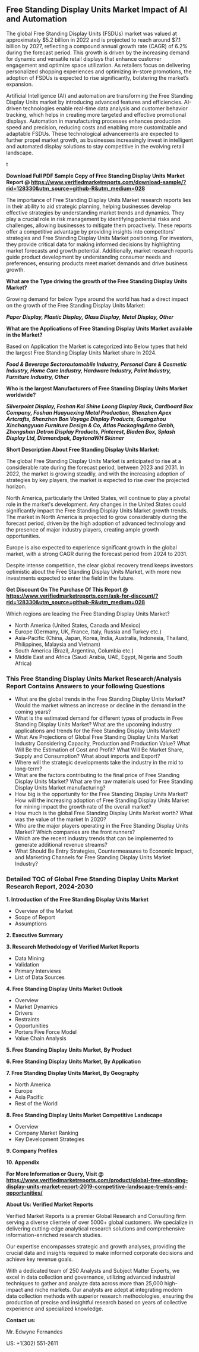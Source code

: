 <h2>Free Standing Display Units Market Impact of AI and Automation</h2><p>The global Free Standing Display Units (FSDUs) market was valued at approximately $5.2 billion in 2022 and is projected to reach around $7.1 billion by 2027, reflecting a compound annual growth rate (CAGR) of 6.2% during the forecast period. This growth is driven by the increasing demand for dynamic and versatile retail displays that enhance customer engagement and optimize space utilization. As retailers focus on delivering personalized shopping experiences and optimizing in-store promotions, the adoption of FSDUs is expected to rise significantly, bolstering the market’s expansion.</p><p>Artificial Intelligence (AI) and automation are transforming the Free Standing Display Units market by introducing advanced features and efficiencies. AI-driven technologies enable real-time data analysis and customer behavior tracking, which helps in creating more targeted and effective promotional displays. Automation in manufacturing processes enhances production speed and precision, reducing costs and enabling more customizable and adaptable FSDUs. These technological advancements are expected to further propel market growth, as businesses increasingly invest in intelligent and automated display solutions to stay competitive in the evolving retail landscape.</p>t</p><p id="" class=""><strong>Download Full PDF Sample Copy of Free Standing Display Units Market Report @ <a href="https://www.verifiedmarketreports.com/download-sample/?rid=128330&utm_source=github-R&utm_medium=028" target="_blank">https://www.verifiedmarketreports.com/download-sample/?rid=128330&utm_source=github-R&utm_medium=028</a></strong></p><p>The importance of&nbsp;Free Standing Display Units Market research reports lies in their ability to aid strategic planning, helping businesses develop effective strategies by understanding market trends and dynamics. They play a crucial role in risk management by identifying potential risks and challenges, allowing businesses to mitigate them proactively. These reports offer a competitive advantage by providing insights into competitors' strategies and Free Standing Display Units Market positioning. For investors, they provide critical data for making informed decisions by highlighting market forecasts and growth potential. Additionally, market research reports guide product development by understanding consumer needs and preferences, ensuring products meet market demands and drive business growth.</p><p><strong>What are the&nbsp;Type driving the growth of the Free Standing Display Units Market?</strong></p><p id="" class="">Growing demand for below Type around the world has had a direct impact on the growth of the Free Standing Display Units Market:</p><em><strong>Paper Display, Plastic Display, Glass Display, Metal Display, Other</strong></em></p><strong>What are the&nbsp;Applications&nbsp;of Free Standing Display Units Market available in the Market?</strong></p><p id="" class="">Based on Application the Market is categorized into Below types that held the largest Free Standing Display Units Market share In 2024.</p><em><strong>Food & Beverage Sectorautomobile Industry, Personal Care & Cosmetic Industry, Home Care Industry, Hardware Industry, Paint Industry, Furniture Industry, Other</strong></em></p><strong>Who is the largest Manufacturers of Free Standing Display Units Market worldwide?</strong></p><p><em><strong>Silverpoint Display, Foshan Kai Shine Loong Display Rack, Cardboard Box Company, Foshan Huayuexing Metal Production, Shenzhen Apex Artcrafts, Shenzhen Bon Voyage Display Products, Guangzhou Xinchangyuan Furniture Design & Co, Atlas PackagingArno Gmbh, Zhongshan Detron Display Products, Pinterest, Bladen Box, Splash Display Ltd, Diamondpak, DaytonaWH Skinner</strong></em></p><p id="" class=""><strong>Short Description About Free Standing Display Units Market:</strong></p><p>The global Free Standing Display Units Market is anticipated to rise at a considerable rate during the forecast period, between 2023 and 2031. In 2022, the market is growing steadily, and with the increasing adoption of strategies by key players, the market is expected to rise over the projected horizon.</p><p>North America, particularly the United States, will continue to play a pivotal role in the market's development. Any changes in the United States could significantly impact the Free Standing Display Units Market growth trends. The market in North America is projected to grow considerably during the forecast period, driven by the high adoption of advanced technology and the presence of major industry players, creating ample growth opportunities.</p><p>Europe is also expected to experience significant growth in the global market, with a strong CAGR during the forecast period from 2024 to 2031.</p><p>Despite intense competition, the clear global recovery trend keeps investors optimistic about the Free Standing Display Units Market, with more new investments expected to enter the field in the future.</p><p id="" class=""><strong>Get Discount On The Purchase Of This Report @ <a href="https://www.verifiedmarketreports.com/ask-for-discount/?rid=128330&utm_source=github-R&utm_medium=028" target="_blank">https://www.verifiedmarketreports.com/ask-for-discount/?rid=128330&utm_source=github-R&utm_medium=028</a></strong></p>Which regions are leading the Free Standing Display Units Market?</p><ul><li>North America (United States, Canada and Mexico)</li><li>Europe (Germany, UK, France, Italy, Russia and Turkey etc.)</li><li>Asia-Pacific (China, Japan, Korea, India, Australia, Indonesia, Thailand, Philippines, Malaysia and Vietnam)</li><li>South America (Brazil, Argentina, Columbia etc.)</li><li>Middle East and Africa (Saudi Arabia, UAE, Egypt, Nigeria and South Africa)</li></ul><h3 id="" class="">This Free Standing Display Units Market Research/Analysis Report Contains Answers to your following Questions</h3><ul><li>What are the global trends in the Free Standing Display Units Market? Would the market witness an increase or decline in the demand in the coming years?</li><li>What is the estimated demand for different types of products in Free Standing Display Units Market? What are the upcoming industry applications and trends for the Free Standing Display Units Market?</li><li>What Are Projections of Global Free Standing Display Units Market Industry Considering Capacity, Production and Production Value? What Will Be the Estimation of Cost and Profit? What Will Be Market Share, Supply and Consumption? What about imports and Export?</li><li>Where will the strategic developments take the industry in the mid to long-term?</li><li>What are the factors contributing to the final price of Free Standing Display Units Market? What are the raw materials used for Free Standing Display Units Market manufacturing?</li><li>How big is the opportunity for the Free Standing Display Units Market? How will the increasing adoption of Free Standing Display Units Market for mining impact the growth rate of the overall market?</li><li>How much is the global Free Standing Display Units Market worth? What was the value of the market In 2020?</li><li>Who are the major players operating in the Free Standing Display Units Market? Which companies are the front runners?</li><li>Which are the recent industry trends that can be implemented to generate additional revenue streams?</li><li>What Should Be Entry Strategies, Countermeasures to Economic Impact, and Marketing Channels for Free Standing Display Units Market Industry?</li></ul><h3 id="" class="">Detailed TOC of Global Free Standing Display Units Market Research Report, 2024-2030</h3><p id="" class=""><strong>1. Introduction of the Free Standing Display Units Market</strong></p><ul><li>Overview of the Market</li><li>Scope of Report</li><li>Assumptions</li></ul><p id="" class=""><strong>2. Executive Summary</strong></p><p id="" class=""><strong>3. Research Methodology of Verified Market Reports</strong></p><ul><li>Data Mining</li><li>Validation</li><li>Primary Interviews</li><li>List of Data Sources</li></ul><p id="" class=""><strong>4. Free Standing Display Units Market Outlook</strong></p><ul><li>Overview</li><li>Market Dynamics</li><li>Drivers</li><li>Restraints</li><li>Opportunities</li><li>Porters Five Force Model</li><li>Value Chain Analysis</li></ul><p id="" class=""><strong>5. Free Standing Display Units Market, By Product</strong></p><p id="" class=""><strong>6. Free Standing Display Units Market, By Application</strong></p><p id="" class=""><strong>7. Free Standing Display Units Market, By Geography</strong></p><ul><li>North America</li><li>Europe</li><li>Asia Pacific</li><li>Rest of the World</li></ul><p id="" class=""><strong>8. Free Standing Display Units Market Competitive Landscape</strong></p><ul><li>Overview</li><li>Company Market Ranking</li><li>Key Development Strategies</li></ul><p id="" class=""><strong>9. Company Profiles</strong></p><p id="" class=""><strong>10. Appendix</strong></p><p id="" class=""><strong>For More Information or Query, Visit @ <a href="https://www.verifiedmarketreports.com/product/global-free-standing-display-units-market-report-2019-competitive-landscape-trends-and-opportunities/" target="_blank">https://www.verifiedmarketreports.com/product/global-free-standing-display-units-market-report-2019-competitive-landscape-trends-and-opportunities/</a></strong></p><p id="" class=""><strong>About Us: Verified Market Reports</strong></p><p id="" class="">Verified Market Reports is a premier Global Research and Consulting firm serving a diverse clientele of over 5000+ global customers. We specialize in delivering cutting-edge analytical research solutions and comprehensive information-enriched research studies.</p><p id="" class="">Our expertise encompasses strategic and growth analyses, providing the crucial data and insights required to make informed corporate decisions and achieve key revenue goals.</p><p id="" class="">With a dedicated team of 250 Analysts and Subject Matter Experts, we excel in data collection and governance, utilizing advanced industrial techniques to gather and analyze data across more than 25,000 high-impact and niche markets. Our analysts are adept at integrating modern data collection methods with superior research methodologies, ensuring the production of precise and insightful research based on years of collective experience and specialized knowledge.</p><p id="" class=""><strong>Contact us:</strong></p><p id="" class="">Mr. Edwyne Fernandes</p><p id="" class="">US: +1(302) 551-2611</p>